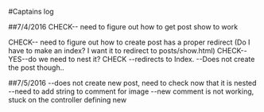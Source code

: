 #Captains log

##7/4/2016
CHECK-- need to figure out how to get post show to work

CHECK-- need to figure out how to create post has a proper redirect (Do I have to make an index? I want it to redirect to posts/show.html)
   CHECK--YES--do we need to nest it?
  CHECK --redirects to Index.
   --Does not create the post though..

##7/5/2016
    --does not create new post, need to check now that it is nested
    --need to add string to comment for image
    --new comment is not working, stuck on the controller defining new
